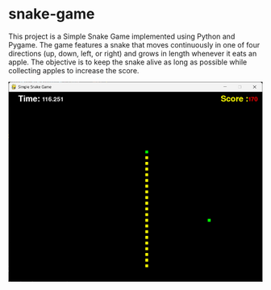 # snake-game
This project is a Simple Snake Game implemented using Python and Pygame. The game features a snake that moves continuously in one of four directions (up, down, left, or right) and grows in length whenever it eats an apple. The objective is to keep the snake alive as long as possible while collecting apples to increase the score.

![Project Overview](https://github.com/tharushasamarawickrama/snake-game/blob/main/picture%201.png)


